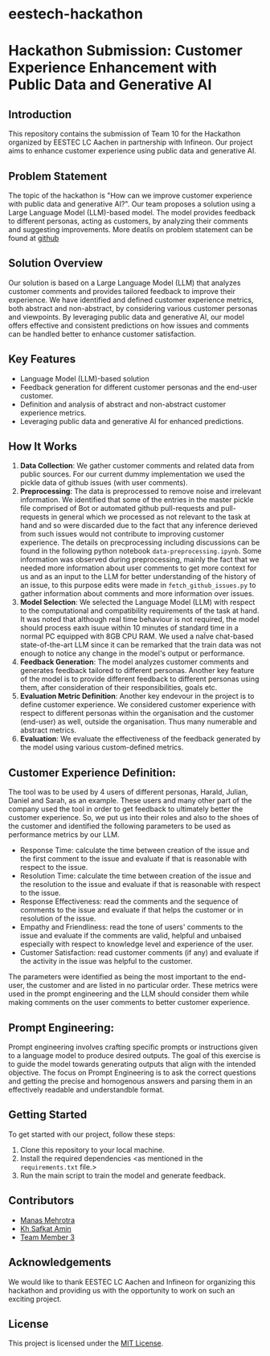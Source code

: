 # eestech-hackathon
# Hackathon Submission: Customer Experience Enhancement with Public Data and Generative AI

## Introduction
This repository contains the submission of Team 10 for the Hackathon organized by EESTEC LC Aachen in partnership with Infineon. Our project aims to enhance customer experience using public data and generative AI.

## Problem Statement
The topic of the hackathon is "How can we improve customer experience with public data and generative AI?". Our team proposes a solution using a Large Language Model (LLM)-based model. The model provides feedback to different personas, acting as customers, by analyzing their comments and suggesting improvements. More deatils on problem statement can be found at [github](https://github.com/Infineon/hackathon)

## Solution Overview
Our solution is based on a Large Language Model (LLM) that analyzes customer comments and provides tailored feedback to improve their experience. We have identified and defined customer experience metrics, both abstract and non-abstract, by considering various customer personas and viewpoints. By leveraging public data and generative AI, our model offers effective and consistent predictions on how issues and comments can be handled better to enhance customer satisfaction. 

## Key Features
- Language Model (LLM)-based solution
- Feedback generation for different customer personas and the end-user customer.
- Definition and analysis of abstract and non-abstract customer experience metrics.
- Leveraging public data and generative AI for enhanced predictions.

## How It Works
1. **Data Collection**: We gather customer comments and related data from public sources. For our current dummy implementation we used the pickle data of github issues (with user comments). 
2. **Preprocessing**: The data is preprocessed to remove noise and irrelevant information. We identified that some of the entries in the master pickle file comprised of Bot or automated github pull-requests and pull-requests in general which we processed as not relevant to the task at hand and so were discarded due to the fact that any inference derieved from such issues would not contribute to improving customer experience. The details on precprocessing including discussions can be found in the following python notebook `data-preprocessing.ipynb`. Some information was observed during preprocessing, mainly the fact that we needed more information about user comments to get more context for us and as an input to the LLM for better understanding of the history of an issue, to this purpose edits were made in `fetch_github_issues.py` to gather information about comments and more information over issues.   
3. **Model Selection**: We selected the Language Model (LLM) with respect to the computational and compatibility requirements of the task at hand. It was noted that although real time behaviour is not required, the model should process eaxh isuue within 10 minutes of standard time in a normal PC equipped with 8GB CPU RAM. We used a naÏve chat-based state-of-the-art LLM since it can be remarked that the train data was not enough to notice any change in the model's output or performance.  
4. **Feedback Generation**: The model analyzes customer comments and generates feedback tailored to different personas. Another key feature of the model is to provide different feedback to different personas using them, after consideration of their responsibilities, goals etc.
5. **Evaluation Metric Definition**: Another key endevour in the project is to define customer experience. We considered customer experience with respect to different personas within the organisation and the customer (end-user) as well, outside the organisation. Thus many numerable and abstract metrics.
6. **Evaluation**: We evaluate the effectiveness of the feedback generated by the model using various custom-defined metrics.

## Customer Experience Definition:
The tool was to be used by 4 users of different personas, Harald, Julian, Daniel and Sarah, as an example. These users and many other part of the company used the tool in order to get feedback to ultimately better the customer experience. So, we put us into their roles and also to the shoes of the customer and identified the following parameters to be used as performance metrics by our LLM.
- Response Time: calculate the time between creation of the issue and the first comment to the issue and evaluate if that is reasonable with respect to the issue.
- Resolution Time: calculate the time between creation of the issue and the resolution to the issue and evaluate if that is reasonable with respect to the issue.
- Response Effectiveness: read the comments and the sequence of comments to the issue and evaluate if that helps the customer or in resolution of the issue.
- Empathy and Friendliness: read the tone of users' comments to the issue and evaluate if the comments are valid, helpful and unbaised especially with respect to knowledge level and experience of the user.
- Customer Satisfaction: read customer comments (if any) and evaluate if the activity in the issue was helpful to the customer. 

The parameters were identified as being the most important to the end-user, the customer and are listed in no particular order. These metrics were used in the prompt engineering and the LLM should consider them while making comments on the user comments to better customer experience.

## Prompt Engineering: 
Prompt engineering involves crafting specific prompts or instructions given to a language model to produce desired outputs. The goal of this exercise is to guide the model towards generating outputs that align with the intended objective. The focus on Prompt Engineering is to ask the correct questions and getting the precise and homogenous answers and parsing them in an effectively readable and understandble format. 

## Getting Started
To get started with our project, follow these steps:
1. Clone this repository to your local machine.
2. Install the required dependencies <as mentioned in the `requirements.txt` file.>
3. Run the main script to train the model and generate feedback.

## Contributors
- [Manas Mehrotra](https://github.com/mechgguy)
- [Kh Safkat Amin](https://github.com/khsafkatamin)
- [Team Member 3](https://github.com/teammember3)

## Acknowledgements
We would like to thank EESTEC LC Aachen and Infineon for organizing this hackathon and providing us with the opportunity to work on such an exciting project.

## License
This project is licensed under the [MIT License](https://www.mit.edu/~amini/LICENSE.md).
